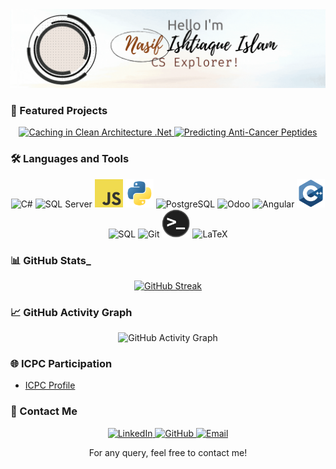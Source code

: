<!-- Header -->
<div align="center">
  <img alt="Hello, I'm Nasif" src="https://raw.githubusercontent.com/oii-nasif/oii-nasif/master/images/git_header.gif">
</div>

### 🚀 Featured Projects
<p align="center">
  <a href="https://github.com/oii-nasif/Caching-in-Clean-Architecture-DotNet">
    <img src="https://github-readme-stats.vercel.app/api/pin/?username=oii-nasif&repo=Caching-in-Clean-Architecture-DotNet" alt="Caching in Clean Architecture .Net">
  </a>
  <a href="https://github.com/oii-nasif/Predicting-Anti-Cancer-Peptides">
    <img src="https://github-readme-stats.vercel.app/api/pin/?username=oii-nasif&repo=Predicting-Anti-Cancer-Peptides" alt="Predicting Anti-Cancer Peptides">
  </a>
</p>

### 🛠️ Languages and Tools

<p align="center">
  <img height="45" src="https://img.icons8.com/color/48/000000/c-sharp-logo.png" alt="C#">
  <img height="45" src="https://img.icons8.com/color/48/000000/microsoft-sql-server.png" alt="SQL Server">
  <img height="45" src="https://raw.githubusercontent.com/github/explore/80688e429a7d4ef2fca1e82350fe8e3517d3494d/topics/javascript/javascript.png" alt="JavaScript">
  <img height="45" src="https://raw.githubusercontent.com/github/explore/80688e429a7d4ef2fca1e82350fe8e3517d3494d/topics/python/python.png" alt="Python">
  <img height="45" src="https://www.postgresql.org/media/img/about/press/elephant.png" alt="PostgreSQL">
  <img height="45" src="https://cdn4.iconfinder.com/data/icons/logos-3/640/odoo_logo_rgb-512.png" alt="Odoo">
  <img height="45" src="https://img.icons8.com/color/48/000000/angularjs.png" alt="Angular">
  <img height="45" src="https://raw.githubusercontent.com/github/explore/80688e429a7d4ef2fca1e82350fe8e3517d3494d/topics/cpp/cpp.png" alt="C++">
  <img height="45" src="https://img.icons8.com/external-flaticons-lineal-color-flat-icons/64/000000/external-sql-computer-programming-flaticons-lineal-color-flat-icons.png" alt="SQL">
  <img height="45" src="https://img.icons8.com/color/48/000000/git.png" alt="Git">
  <img height="45" src="https://raw.githubusercontent.com/github/explore/80688e429a7d4ef2fca1e82350fe8e3517d3494d/topics/terminal/terminal.png" alt="Terminal">
  <img height="45" src="https://img.icons8.com/fluency/48/000000/texshop.png" alt="LaTeX">
</p>

### 📊 GitHub Stats_

<p align="center">
  <!--<img height="180em" src="https://github-readme-stats.vercel.app/api?username=oii-nasif&show_icons=true&hide_border=true&count_private=true&include_all_commits=true" alt="GitHub Stats">
  <img height="180em" src="https://github-readme-stats.vercel.app/api/top-langs/?username=oii-nasif&layout=compact&langs_count=8&hide_border=true" alt="Top Languages">-->
  <a href="https://git.io/streak-stats"><img src="https://streak-stats.demolab.com?user=oii-nasif" alt="GitHub Streak" /></a>
</p>

### 📈 GitHub Activity Graph
<p align="center">
  <img src="https://github-readme-activity-graph.vercel.app/graph?username=oii-nasif&bg_color=ffffff&color=777778&line=25283d&point=3a4c95&area=true&hide_border=true" alt="GitHub Activity Graph">
</p>

### 🌐 ICPC Participation
- [ICPC Profile](https://icpc.global/ICPCID/ENEK9F08IH5R)


### 💬 Contact Me

<p align="center">
  <a href="https://bd.linkedin.com/in/oii-nasif">
    <img src="https://img.icons8.com/color/24/000000/linkedin.png" alt="LinkedIn">
  </a>
  <a href="https://github.com/oii-nasif">
    <img src="https://img.icons8.com/fluent/24/000000/github.png" alt="GitHub">
  </a>
  <a href="mailto:nasif.ishtiaque.islam@gmail.com">
    <img src="https://img.icons8.com/color/24/000000/gmail.png" alt="Email">
  </a>
</p>

<div align="center">For any query, feel free to contact me!</div>
